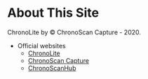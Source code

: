 # About This Site

ChronoLite by &copy; ChronoScan Capture - 2020.

* Official websites
    * [ChronoLite](https://chronoscan-capture.github.io/chronolite/)
    * [ChronoScan Capture](https://www.chronoscan.org)
    * [ChronoScanHub](https://chronoscan.org/chronoscanhub/#/) 